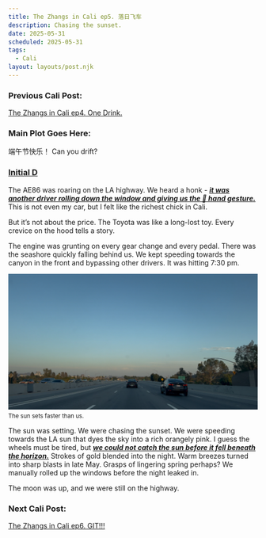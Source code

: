 ```yaml
---
title: The Zhangs in Cali ep5. 落日飞车
description: Chasing the sunset.
date: 2025-05-31
scheduled: 2025-05-31
tags:
  - Cali
layout: layouts/post.njk
---
```


<h3>Previous Cali Post:</h3>
<a href="{{ '/posts/calistoryep4/' | url }}">The Zhangs in Cali ep4. One Drink.</a>

<h3>Main Plot Goes Here:</h3>

端午节快乐！
Can you drift?

<h3>
<a href="https://en.wikipedia.org/wiki/Initial_D_(film)">Initial D</a>
</h3>

The AE86 was roaring on the LA highway. We heard a honk - ***<u>it was another driver rolling down the window and giving us the 🤙 hand gesture.***</u> This is not even my car, but I felt like the richest chick in Cali.

But it’s not about the price. The Toyota was like a long-lost toy. Every crevice on the hood tells a story.

The engine was grunting on every gear change and every pedal. There was the seashore quickly falling behind us. We kept speeding towards the canyon in the front and bypassing other drivers. It was hitting 7:30 pm.

![Chasing Sunset](/img/blog4.0/chasing-sunset.jpg)
<small>The sun sets faster than us.</small>

The sun was setting. We were chasing the sunset. We were speeding towards the LA sun that dyes the sky into a rich orangely pink. I guess the wheels must be tired, but ***<u>we could not catch the sun before it fell beneath the horizon.***</u> Strokes of gold blended into the night. Warm breezes turned into sharp blasts in late May. Grasps of lingering spring perhaps? We manually rolled up the windows before the night leaked in.

The moon was up, and we were still on the highway.

<h3>Next Cali Post:</h3>
<a href="{{ '/posts/calistoryep6/' | url }}">The Zhangs in Cali ep6. GIT!!!</a>

